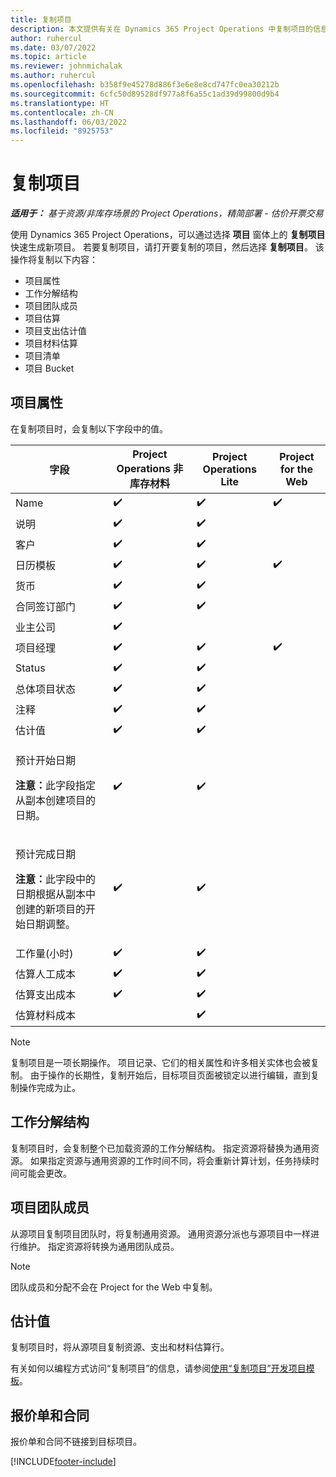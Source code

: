 ```yaml
---
title: 复制项目
description: 本文提供有关在 Dynamics 365 Project Operations 中复制项目的信息。
author: ruhercul
ms.date: 03/07/2022
ms.topic: article
ms.reviewer: johnmichalak
ms.author: ruhercul
ms.openlocfilehash: b358f9e45278d886f3e6e8e8cd747fc0ea30212b
ms.sourcegitcommit: 6cfc50d89528df977a8f6a55c1ad39d99800d9b4
ms.translationtype: HT
ms.contentlocale: zh-CN
ms.lasthandoff: 06/03/2022
ms.locfileid: "8925753"
---
```

# <a name="copy-a-project"></a>复制项目

_**适用于：** 基于资源/非库存场景的 Project Operations，精简部署 - 估价开票交易_

使用 Dynamics 365 Project Operations，可以通过选择 **项目** 窗体上的 **复制项目** 快速生成新项目。 若要复制项目，请打开要复制的项目，然后选择 **复制项目**。 该操作将复制以下内容：

- 项目属性 
- 工作分解结构
- 项目团队成员
- 项目估算
- 项目支出估计值
- 项目材料估算
- 项目清单
- 项目 Bucket

## <a name="project-properties"></a>项目属性

在复制项目时，会复制以下字段中的值。

| 字段 | Project Operations 非库存材料 | Project Operations Lite | Project for the Web |
|-------|------------------------------------------|-------------------------|---------------------|
| Name | :heavy_check_mark: | :heavy_check_mark: | :heavy_check_mark: |
| 说明  | :heavy_check_mark: | :heavy_check_mark: | |
| 客户 | :heavy_check_mark: | :heavy_check_mark: | |
| 日历模板 | :heavy_check_mark: | :heavy_check_mark: | :heavy_check_mark: |
| 货币 | :heavy_check_mark: | :heavy_check_mark: | |
| 合同签订部门 | :heavy_check_mark: | :heavy_check_mark: | |
| 业主公司 | :heavy_check_mark: | | |
| 项目经理 | :heavy_check_mark: | :heavy_check_mark: | :heavy_check_mark: |
| Status | :heavy_check_mark: | :heavy_check_mark: | |
| 总体项目状态 | :heavy_check_mark: | :heavy_check_mark: | |
| 注释  | :heavy_check_mark: | :heavy_check_mark: | |
| 估计值 | :heavy_check_mark: | :heavy_check_mark: | |
| <p>预计开始日期</p><p><strong>注意：</strong>此字段指定从副本创建项目的日期。 | :heavy_check_mark: | :heavy_check_mark: | |
| <p>预计完成日期</p><p><strong>注意：</strong>此字段中的日期根据从副本中创建的新项目的开始日期调整。</p> | :heavy_check_mark: | :heavy_check_mark: | |
| 工作量(小时) | :heavy_check_mark: | :heavy_check_mark: | |
| 估算人工成本 | :heavy_check_mark: | :heavy_check_mark: | |
| 估算支出成本 | :heavy_check_mark: | :heavy_check_mark: | |
| 估算材料成本 | | :heavy_check_mark: | |

> [!NOTE]
> 复制项目是一项长期操作。 项目记录、它们的相关属性和许多相关实体也会被复制。 由于操作的长期性，复制开始后，目标项目页面被锁定以进行编辑，直到复制操作完成为止。

## <a name="work-breakdown-structure"></a>工作分解结构

复制项目时，会复制整个已加载资源的工作分解结构。 指定资源将替换为通用资源。 如果指定资源与通用资源的工作时间不同，将会重新计算计划，任务持续时间可能会更改。

## <a name="project-team-members"></a>项目团队成员

从源项目复制项目团队时，将复制通用资源。 通用资源分派也与源项目中一样进行维护。 指定资源将转换为通用团队成员。

> [!NOTE]
> 团队成员和分配不会在 Project for the Web 中复制。

## <a name="estimates"></a>估计值

复制项目时，将从源项目复制资源、支出和材料估算行。 

有关如何以编程方式访问“复制项目”的信息，请参阅[使用“复制项目”开发项目模板](dev-copy-project.md)。

## <a name="quotes-and-contracts"></a>报价单和合同

报价单和合同不链接到目标项目。

[!INCLUDE[footer-include](../includes/footer-banner.md)]
